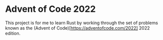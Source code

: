 # Advent of Code 2022

This project is for me to learn Rust by working through the set of problems known as the (Advent of Code)[https://adventofcode.com/2022] 2022 edition.
